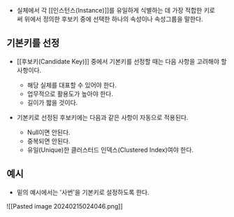 - 실체에서 각 [[인스턴스(Instance)]]를 유일하게 식별하는 데 가장 적합한 키로써 위에서 정의한 후보키 중에 선택한 하나의 속성이나 속성그룹을 말한다.

## 기본키를 선정

- [[후보키(Candidate Key)]] 중에서 기본키를 선정할 때는 다음 사항을 고려해야 할 사항이다.
	- 해당 실체를 대표할 수 있어야 한다.
	- 업무적으로 활용도가 높아야 한다.
	- 길이가 짧을 것이다.

- 기본키로 선정된 후보키에는 다음과 같은 사항이 자동으로 적용된다.
	- Null이면 안된다.
	- 중복되면 안된다.
	- 유일(Unique)한 클러스터드 인덱스(Clustered Index)여야 한다.
## 예시

- 밑의 예시에서는 '사번'을 기본키로 설정하도록 한다.

![[Pasted image 20240215024046.png]]